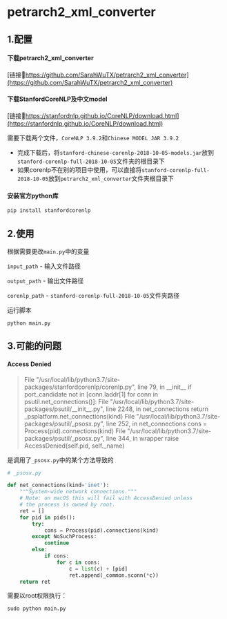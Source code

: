 # petrarch2_xml_converter

## 1.配置
#### 下载petrarch2_xml_converter
[链接🔗https://github.com/SarahWuTX/petrarch2_xml_converter](https://github.com/SarahWuTX/petrarch2_xml_converter)

#### 下载StanfordCoreNLP及中文model
[链接🔗https://stanfordnlp.github.io/CoreNLP/download.html](https://stanfordnlp.github.io/CoreNLP/download.html)

需要下载两个文件，`CoreNLP 3.9.2`和`Chinese MODEL JAR 3.9.2`

- 完成下载后，将`stanford-chinese-corenlp-2018-10-05-models.jar`放到`stanford-corenlp-full-2018-10-05`文件夹的根目录下
- 如果corenlp不在别的项目中使用，可以直接将`stanford-corenlp-full-2018-10-05`放到`petrarch2_xml_converter`文件夹根目录下

#### 安装官方python库
```
pip install stanfordcorenlp
```
## 2.使用
根据需要更改`main.py`中的变量

`input_path`  - 输入文件路径

`output_path` - 输出文件路径

`corenlp_path` - `stanford-corenlp-full-2018-10-05`文件夹路径

运行脚本
```
python main.py
```
## 3.可能的问题
#### Access Denied

>   File "/usr/local/lib/python3.7/site-packages/stanfordcorenlp/corenlp.py", line 79, in \_\_init\__
>     if port\_candidate not in [conn.laddr[1] for conn in psutil.net_connections()]:
>   File "/usr/local/lib/python3.7/site-packages/psutil/\_\_init\_\_.py", line 2248, in net_connections
>     return \_psplatform.net_connections(kind)
>   File "/usr/local/lib/python3.7/site-packages/psutil/\_psosx.py", line 252, in net_connections
>     cons = Process(pid).connections(kind)
>   File "/usr/local/lib/python3.7/site-packages/psutil/\_psosx.py", line 344, in wrapper
>     raise AccessDenied(self.pid, self._name)


是调用了`_psosx.py`中的某个方法导致的
```python
# _psosx.py

def net_connections(kind='inet'):
    """System-wide network connections."""
    # Note: on macOS this will fail with AccessDenied unless
    # the process is owned by root.
    ret = []
    for pid in pids():
        try:
            cons = Process(pid).connections(kind)
        except NoSuchProcess:
            continue
        else:
            if cons:
                for c in cons:
                    c = list(c) + [pid]
                    ret.append(_common.sconn(*c))
    return ret
```
需要以root权限执行：
```
sudo python main.py
```

